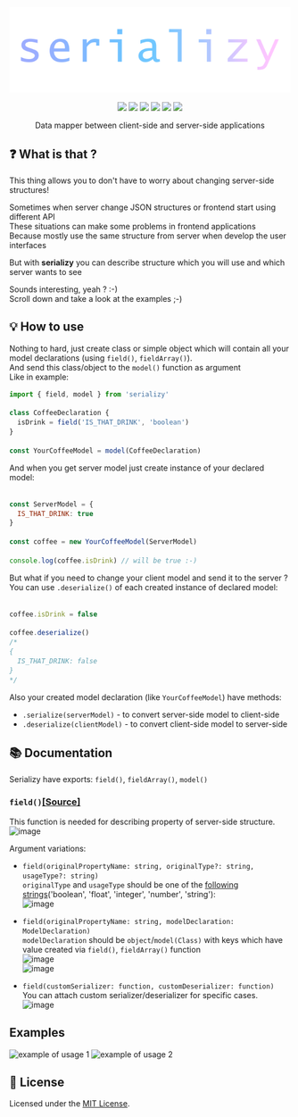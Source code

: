 <div align="center">

  [![serializy](./assets/logo.png)](https://www.npmjs.com/package/serializy) 

  [![](https://img.shields.io/badge/license-MIT-red.svg)](./LICENSE)
  [![](https://img.shields.io/npm/v/serializy.svg)](https://www.npmjs.com/package/serializy)
  [![](https://img.shields.io/travis/acacode/serializy.svg)](https://travis-ci.org/acacode/serializy)
  [![](https://img.shields.io/npm/dm/serializy.svg)](http://npm-stat.com/charts.html?package=serializy)
  [![](https://badgen.net/bundlephobia/min/serializy)](https://bundlephobia.com/result?p=serializy)
  [![](https://badgen.net/bundlephobia/minzip/serializy)](https://bundlephobia.com/result?p=serializy)

  <p>
    Data mapper between client-side and server-side applications
  </p>
</div>

## ❓ What is that ?

This thing allows you to don't have to worry about changing server-side structures!  
  
Sometimes when server change JSON structures or frontend start using different API  
These situations can make some problems in frontend applications  
Because mostly use the same structure from server when develop the user interfaces  
  
But with **serializy** you can describe structure which you will use and which server wants to see  

Sounds interesting, yeah ? :-)  
Scroll down and take a look at the examples ;-)


## 💡 How to use

Nothing to hard, just create class or simple object which will contain all your model declarations (using `field()`, `fieldArray()`).  
And send this class/object to the `model()` function as argument  
Like in example:  

```js
import { field, model } from 'serializy'

class CoffeeDeclaration {
  isDrink = field('IS_THAT_DRINK', 'boolean')
}

const YourCoffeeModel = model(CoffeeDeclaration)
```

And when you get server model just create instance of your declared model:  

```js

const ServerModel = {
  IS_THAT_DRINK: true
}

const coffee = new YourCoffeeModel(ServerModel)

console.log(coffee.isDrink) // will be true :-)
```

But what if you need to change your client model and send it to the server ?  
You can use `.deserialize()` of each created instance of declared model:  
```js

coffee.isDrink = false

coffee.deserialize()
/*
{
  IS_THAT_DRINK: false
}
*/
```
Also your created model declaration (like `YourCoffeeModel`) have methods:  
- `.serialize(serverModel)` - to convert server-side model to client-side  
- `.deserialize(clientModel)` - to convert client-side model to server-side  
  
## 📚 Documentation
Serializy have exports: `field()`, `fieldArray()`, `model()`  

### `field()`[[Source]](./src/field_declaration.ts#L33)  
This function is needed for describing property of server-side structure.  
![image](https://user-images.githubusercontent.com/16340911/60381983-1539e180-9a65-11e9-874e-7c67d4244b2e.png)  

Argument variations:  
- `field(originalPropertyName: string, originalType?: string, usageType?: string)`  
`originalType` and `usageType` should be one of the [following strings](./src/converter.ts#L14)('boolean', 'float', 'integer', 'number', 'string'):  
![image](https://user-images.githubusercontent.com/16340911/60382003-6ba72000-9a65-11e9-9a06-22e14f287ce7.png)  

  
- `field(originalPropertyName: string, modelDeclaration: ModelDeclaration)`  
`modelDeclaration` should be `object`/`model(Class)` with keys which have value created via `field()`, `fieldArray()` function  
![image](https://user-images.githubusercontent.com/16340911/60382161-f9840a80-9a67-11e9-9ea8-a5e56762b13a.png)  
![image](https://user-images.githubusercontent.com/16340911/60382173-1f111400-9a68-11e9-8fb1-f1a2e7c11a6d.png)  


- `field(customSerializer: function, customDeserializer: function)`  
You can attach custom serializer/deserializer for specific cases.  
![image](https://user-images.githubusercontent.com/16340911/60382224-c4c48300-9a68-11e9-963c-606971be4564.png)  
<!-- Function `field()` needs you to describe some property of your model like  
```
class  -->

## Examples  

![example of usage 1](./assets/serializy_example.png)
![example of usage 2](./assets/serializy_example2.png)

## 📝 License

Licensed under the [MIT License](./LICENSE).
